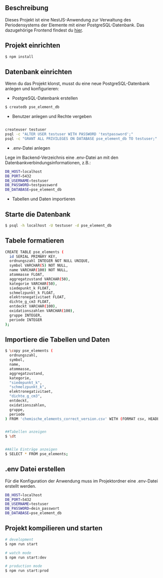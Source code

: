 ## Beschreibung

Dieses Projekt ist eine NestJS-Anwendung zur Verwaltung des Periodensystems der Elemente mit einer PostgreSQL-Datenbank.
Das dazugehörige Frontend findest du [hier](https://github.com/Marc-Schaar/pse_frontend).

## Projekt einrichten

```bash
$ npm install
```

## Datenbank einrichten

Wenn du das Projekt klonst, musst du eine neue PostgreSQL-Datenbank anlegen und konfigurieren:

- PostgreSQL-Datenbank erstellen

```bash
$ createdb pse_element_db

```

- Benutzer anlegen und Rechte vergeben

```bash

createuser testuser
psql -c "ALTER USER testuser WITH PASSWORD 'testpassword';"
psql -c "GRANT ALL PRIVILEGES ON DATABASE pse_element_db TO testuser;"

```

- .env-Datei anlegen

Lege im Backend-Verzeichnis eine .env-Datei an mit den Datenbankverbindungsinformationen, z.B.:

```bash
DB_HOST=localhost
DB_PORT=5432
DB_USERNAME=testuser
DB_PASSWORD=testpassword
DB_DATABASE=pse_element_db

```

- Tabellen und Daten importieren

## Starte die Datenbank

```bash
$ psql -h localhost -U testuser -d pse_element_db

```

## Tabele formatieren

```bash
CREATE TABLE pse_elements (
  id SERIAL PRIMARY KEY,
  ordnungszahl INTEGER NOT NULL UNIQUE,
  symbol VARCHAR(5) NOT NULL,
  name VARCHAR(100) NOT NULL,
  atommasse FLOAT,
  aggregatzustand VARCHAR(50),
  kategorie VARCHAR(50),
  siedepunkt_k FLOAT,
  schmelzpunkt_k FLOAT,
  elektronegativitaet FLOAT,
  dichte_g_cm3 FLOAT,
  entdeckt VARCHAR(100),
  oxidationszahlen VARCHAR(100),
  gruppe INTEGER,
  periode INTEGER
);

```

## Importiere die Tabellen und Daten

```bash
$ \copy pse_elements (
  ordnungszahl,
  symbol,
  name,
  atommasse,
  aggregatzustand,
  kategorie,
  "siedepunkt_k",
  "schmelzpunkt_k",
  elektronegativitaet,
  "dichte_g_cm3",
  entdeckt,
  oxidationszahlen,
  gruppe,
  periode
) FROM 'chemische_elements_correct_version.csv' WITH (FORMAT csv, HEADER true, DELIMITER ',', NULL '');


##Tabellen anzeigen
$ \dt


##Alle Einträge anzeigen
$ SELECT * FROM pse_elements;


```

## .env Datei erstellen

Für die Konfiguration der Anwendung muss im Projektordner eine .env-Datei erstellt werden.

```bash
DB_HOST=localhost
DB_PORT=5432
DB_USERNAME=testuser
DB_PASSWORD=dein_passwort
DB_DATABASE=pse_element_db

```

## Projekt kompilieren und starten

```bash
# development
$ npm run start

# watch mode
$ npm run start:dev

# production mode
$ npm run start:prod
```
